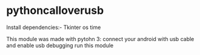 # pythoncalloverusb
Install dependencies:-
Tkinter 
os
time

This module was made with pytohn 3:
connect your android with usb cable and enable usb debugging
run this module
